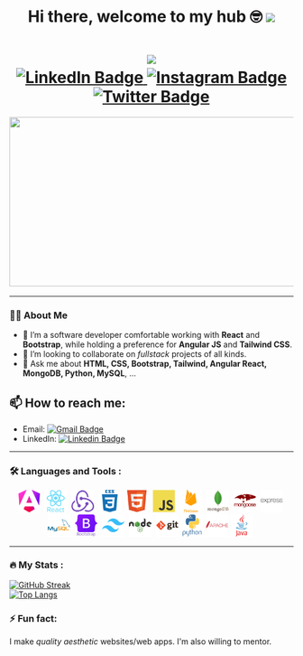 <div id="header" align="center">
  <h1>Hi there, welcome to my hub 🤓 <img src="https://media.giphy.com/media/hvRJCLFzcasrR4ia7z/giphy.gif" width="30px"/><h1>
  <img src="https://media.giphy.com/media/v1.Y2lkPTc5MGI3NjExaDU3eWVrOTh4azdieDgyYXlwdDY4bjFsNmhuMDh3amRyeXZ2YTZsaiZlcD12MV9pbnRlcm5hbF9naWZfYnlfaWQmY3Q9Zw/QDjpIL6oNCVZ4qzGs7/giphy.gif" width="200"/>
    <div id="badges">
      <a href="https://www.linkedin.com/in/sotonye-dagogo-bb6585255">
        <img src="https://img.shields.io/badge/LinkedIn-blue?style=for-the-badge&logo=linkedin&logoColor=white" alt="LinkedIn Badge"/>
      </a>
      <a href="https://instagram.com/_.sotonye._?igshid=YmMyMTA2M2Y=">
        <img src="https://img.shields.io/badge/Instagram-red?style=for-the-badge&logo=instagram&logoColor=white" alt="Instagram Badge"/>
      </a>
      <a href="https://x.com/therealsoshady">
        <img src="https://img.shields.io/badge/Twitter-blue?style=for-the-badge&logo=x&logoColor=white" alt="Twitter Badge"/>
      </a>
    </div>
</div>
<div align="center">
  <img src="https://media.giphy.com/media/dWesBcTLavkZuG35MI/giphy.gif" width="600" height="300"/>
</div>
    
---

### 👨‍💻 About Me
- 🔭 I’m a software developer comfortable working with **React** and **Bootstrap**, while holding a preference for **Angular JS** and **Tailwind CSS**.
- 👯 I’m looking to collaborate on *fullstack* projects of all kinds.
- 💬 Ask me about **HTML, CSS, Bootstrap, Tailwind, Angular React, MongoDB, Python, MySQL**, ...
  
## 📫 How to reach me:
* Email: [![Gmail Badge](https://img.shields.io/badge/-Sotonye-red?style=flat&logo=gmail&logoColor=white)](mailto:sotydagz@gmail.com)
* LinkedIn: [![Linkedin Badge](https://img.shields.io/badge/-Sotonye-blue?style=flat&logo=Linkedin&logoColor=white)](https://www.linkedin.com/in/sotonye-dagogo-bb6585255)

---

### :hammer_and_wrench: Languages and Tools :
<div align="center">
  <img src="https://github.com/devicons/devicon/blob/master/icons/angular/angular-original.svg" title="Angular" alt="Angular" width="40" height="40"/>&nbsp;
  <img src="https://github.com/devicons/devicon/blob/master/icons/react/react-original-wordmark.svg" title="React" alt="React" width="40" height="40"/>&nbsp;
  <img src="https://github.com/devicons/devicon/blob/master/icons/redux/redux-original.svg" title="Redux" alt="Redux " width="40" height="40"/>&nbsp;
  <img src="https://github.com/devicons/devicon/blob/master/icons/css3/css3-plain-wordmark.svg"  title="CSS3" alt="CSS" width="40" height="40"/>&nbsp;
  <img src="https://github.com/devicons/devicon/blob/master/icons/html5/html5-original.svg" title="HTML5" alt="HTML" width="40" height="40"/>&nbsp;
  <img src="https://github.com/devicons/devicon/blob/master/icons/javascript/javascript-original.svg" title="JavaScript" alt="JavaScript" width="40" height="40"/>&nbsp;
  <img src="https://github.com/devicons/devicon/blob/master/icons/firebase/firebase-plain-wordmark.svg" title="Firebase" alt="Firebase" width="40" height="40"/>&nbsp;
  <img src="https://github.com/devicons/devicon/blob/master/icons/mongodb/mongodb-original-wordmark.svg" title="MongoDB"  alt="MongoDB" width="40" height="40"/>&nbsp;
  <img src="https://github.com/devicons/devicon/blob/master/icons/mongoose/mongoose-original-wordmark.svg" title="Mongoose"  alt="Mongoose" width="40" height="40"/>&nbsp;
  <img src="https://github.com/devicons/devicon/blob/master/icons/express/express-original-wordmark.svg" title="Express"  alt="Express" width="40" height="40"/>&nbsp;
  <img src="https://github.com/devicons/devicon/blob/master/icons/mysql/mysql-original-wordmark.svg" title="MySQL"  alt="MySQL" width="40" height="40"/>&nbsp;
  <img src="https://github.com/devicons/devicon/blob/master/icons/bootstrap/bootstrap-original-wordmark.svg" title="Bootstrap"  alt="Bootstrap" width="40" height="40"/>&nbsp;
  <img src="https://github.com/devicons/devicon/blob/master/icons/tailwindcss/tailwindcss-original.svg" title="Tailwind"  alt="Tailwind" width="40" height="40"/>&nbsp;
  <img src="https://github.com/devicons/devicon/blob/master/icons/nodejs/nodejs-original-wordmark.svg" title="NodeJS" alt="NodeJS" width="40" height="40"/>&nbsp;
  <img src="https://github.com/devicons/devicon/blob/master/icons/git/git-original-wordmark.svg" title="Git" **alt="Git" width="40" height="40"/>
  <img src="https://github.com/devicons/devicon/blob/master/icons/python/python-original-wordmark.svg" title="Python" **alt="Python" width="40" height="40"/>
  <img src="https://github.com/devicons/devicon/blob/master/icons/apache/apache-plain-wordmark.svg" title="Apache" **alt="Apache" width="40" height="40"/>
  <img src="https://github.com/devicons/devicon/blob/master/icons/java/java-original-wordmark.svg" title="Java" alt="Java" width="40" height="40"/>&nbsp;
</div>

---

### :fire: My Stats :

[![GitHub Streak](http://github-readme-streak-stats.herokuapp.com?user=Sotonye0808&theme=dark&background=000000)](https://git.io/streak-stats)
<br>
[![Top Langs](https://github-readme-stats.vercel.app/api/top-langs/?username=Sotonye0808&layout=compact&theme=vision-friendly-dark)](https://github.com/anuraghazra/github-readme-stats)

### ⚡ Fun fact: 
I make *quality aesthetic* websites/web apps. I'm also willing to mentor.

